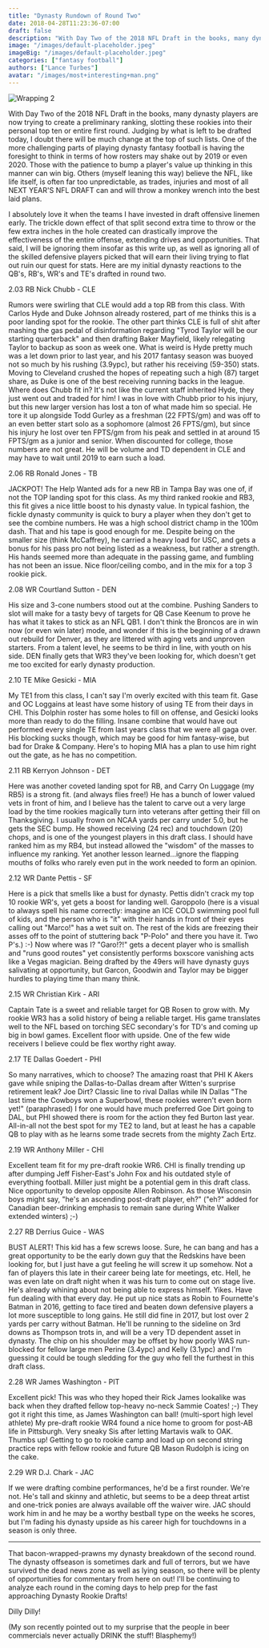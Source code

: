 ```yaml
---
title: "Dynasty Rundown of Round Two"
date: 2018-04-28T11:23:36-07:00
draft: false
description: "With Day Two of the 2018 NFL Draft in the books, many dynasty players are now trying to create a preliminary ranking, slotting these rookies into their personal top ten or entire first round."
image: "/images/default-placeholder.jpeg"
imageBig: "/images/default-placeholder.jpeg"
categories: ["fantasy football"]
authors: ["Lance Turbes"]
avatar: "/images/most+interesting+man.png"
---
```


![Wrapping 2](/images/default-placeholder.jpeg)

With Day Two of the 2018 NFL Draft in the books, many dynasty players are now trying to create a preliminary ranking, slotting these rookies into their personal top ten or entire first round. Judging by what is left to be drafted today, I doubt there will be much change at the top of such lists. One of the more challenging parts of playing dynasty fantasy football is having the foresight to think in terms of how rosters may shake out by 2019 or even 2020. Those with the patience to bump a player's value up thinking in this manner can win big. Others (myself leaning this way) believe the NFL, like life itself, is often far too unpredictable, as trades, injuries and most of all NEXT YEAR'S NFL DRAFT can and will throw a monkey wrench into the best laid plans.

I absolutely love it when the teams I have invested in draft offensive linemen early. The trickle down effect of that split second extra time to throw or the few extra inches in the hole created can drastically improve the effectiveness of the entire offense, extending drives and opportunities. That said, I will be ignoring them insofar as this write up, as well as ignoring all of the skilled defensive players picked that will earn their living trying to flat out ruin our quest for stats. Here are my initial dynasty reactions to the QB's, RB's, WR's and TE's drafted in round two.

2.03 RB Nick Chubb - CLE

Rumors were swirling that CLE would add a top RB from this class. With Carlos Hyde and Duke Johnson already rostered, part of me thinks this is a poor landing spot for the rookie. The other part thinks CLE is full of shit after mashing the gas pedal of disinformation regarding "Tyrod Taylor will be our starting quarterback" and then drafting Baker Mayfield, likely relegating Taylor to backup as soon as week one. What is weird is Hyde pretty much was a let down prior to last year, and his 2017 fantasy season was buoyed not so much by his rushing (3.9ypc), but rather his receiving (59-350) stats. Moving to Cleveland crushed the hopes of repeating such a high (87) target share, as Duke is one of the best receiving running backs in the league. Where does Chubb fit in? It's not like the current staff inherited Hyde, they just went out and traded for him! I was in love with Chubb prior to his injury, but this new larger version has lost a ton of what made him so special. He tore it up alongside Todd Gurley as a freshman (22 FPTS/gm) and was off to an even better start solo as a sophomore (almost 26 FPTS/gm), but since his injury he lost over ten FPTS/gm from his peak and settled in at around 15 FPTS/gm as a junior and senior. When discounted for college, those numbers are not great. He will be volume and TD dependent in CLE and may have to wait until 2019 to earn such a load.

2.06 RB Ronald Jones - TB

JACKPOT! The Help Wanted ads for a new RB in Tampa Bay was one of, if not the TOP landing spot for this class. As my third ranked rookie and RB3, this fit gives a nice little boost to his dynasty value. In typical fashion, the fickle dynasty community is quick to bury a player when they don't get to see the combine numbers. He was a high school district champ in the 100m dash. That and his tape is good enough for me. Despite being on the smaller size (think McCaffrey), he carried a heavy load for USC, and gets a bonus for his pass pro not being listed as a weakness, but rather a strength. His hands seemed more than adequate in the passing game, and fumbling has not been an issue. Nice floor/ceiling combo, and in the mix for a top 3 rookie pick.

2.08 WR Courtland Sutton - DEN

His size and 3-cone numbers stood out at the combine. Pushing Sanders to slot will make for a tasty bevy of targets for QB Case Keenum to prove he has what it takes to stick as an NFL QB1. I don't think the Broncos are in win now (or even win later) mode, and wonder if this is the beginning of a drawn out rebuild for Denver, as they are littered with aging vets and unproven starters. From a talent level, he seems to be third in line, with youth on his side. DEN finally gets that WR3 they've been looking for, which doesn't get me too excited for early dynasty production.

2.10 TE Mike Gesicki - MIA

My TE1 from this class, I can't say I'm overly excited with this team fit. Gase and OC Loggains at least have some history of using TE from their days in CHI. This Dolphin roster has some holes to fill on offense, and Gesicki looks more than ready to do the filling. Insane combine that would have out performed every single TE from last years class that we were all gaga over. His blocking sucks though, which may be good for him fantasy-wise, but bad for Drake & Company. Here's to hoping MIA has a plan to use him right out the gate, as he has no competition.

2.11 RB Kerryon Johnson - DET

Here was another coveted landing spot for RB, and Carry On Luggage (my RB5) is a strong fit. (and always flies free!) He has a bunch of lower valued vets in front of him, and I believe has the talent to carve out a very large load by the time rookies magically turn into veterans after getting their fill on Thanksgiving. I usually frown on NCAA yards per carry under 5.0, but he gets the SEC bump. He showed receiving (24 rec) and touchdown (20) chops, and is one of the youngest players in this draft class. I should have ranked him as my RB4, but instead allowed the "wisdom" of the masses to influence my ranking. Yet another lesson learned...ignore the flapping mouths of folks who rarely even put in the work needed to form an opinion.

2.12 WR Dante Pettis - SF

Here is a pick that smells like a bust for dynasty. Pettis didn't crack my top 10 rookie WR's, yet gets a boost for landing well. Garoppolo (here is a visual to always spell his name correctly: imagine an ICE COLD swimming pool full of kids, and the person who is "it" with their hands in front of their eyes calling out "Marco!" has a wet suit on. The rest of the kids are freezing their asses off to the point of stuttering back "P-Polo" and there you have it. Two P's.) :-) Now where was I? "Garo!?!" gets a decent player who is smallish and "runs good routes" yet consistently performs boxscore vanishing acts like a Vegas magician. Being drafted by the 49ers will have dynasty guys salivating at opportunity, but Garcon, Goodwin and Taylor may be bigger hurdles to playing time than many think.

2.15 WR Christian Kirk - ARI

Captain Tate is a sweet and reliable target for QB Rosen to grow with. My rookie WR3 has a solid history of being a reliable target. His game translates well to the NFL based on torching SEC secondary's for TD's and coming up big in bowl games. Excellent floor with upside. One of the few wide receivers I believe could be flex worthy right away.

2.17 TE Dallas Goedert - PHI

So many narratives, which to choose? The amazing roast that PHI K Akers gave while sniping the Dallas-to-Dallas dream after Witten's surprise retirement leak? Joe Dirt? Classic line to rival Dallas while IN Dallas "The last time the Cowboys won a Superbowl, these rookies weren't even born yet!" (paraphrased) I for one would have much preferred Goe Dirt going to DAL, but PHI showed there is room for the action they fed Burton last year. All-in-all not the best spot for my TE2 to land, but at least he has a capable QB to play with as he learns some trade secrets from the mighty Zach Ertz.

2.19 WR Anthony Miller - CHI

Excellent team fit for my pre-draft rookie WR6. CHI is finally trending up after dumping Jeff Fisher-East's John Fox and his outdated style of everything football. Miller just might be a potential gem in this draft class. Nice opportunity to develop opposite Allen Robinson. As those Wisconsin boys might say, "he's an ascending post-draft player, eh?" ("eh?" added for Canadian beer-drinking emphasis to remain sane during White Walker extended winters) ;-)

2.27 RB Derrius Guice - WAS

BUST ALERT! This kid has a few screws loose. Sure, he can bang and has a great opportunity to be the early down guy that the Redskins have been looking for, but I just have a gut feeling he will screw it up somehow. Not a fan of players this late in their career being late for meetings, etc. Hell, he was even late on draft night when it was his turn to come out on stage live. He's already whining about not being able to express himself. Yikes. Have fun dealing with that every day. He put up nice stats as Robin to Fournette's Batman in 2016, getting to face tired and beaten down defensive players a lot more susceptible to long gains. He still did fine in 2017, but lost over 2 yards per carry without Batman. He'll be running to the sideline on 3rd downs as Thompson trots in, and will be a very TD dependent asset in dynasty. The chip on his shoulder may be offset by how poorly WAS run-blocked for fellow large men Perine (3.4ypc) and Kelly (3.1ypc) and I'm guessing it could be tough sledding for the guy who fell the furthest in this draft class.

2.28 WR James Washington - PIT

Excellent pick! This was who they hoped their Rick James lookalike was back when they drafted fellow top-heavy no-neck Sammie Coates! ;-) They got it right this time, as James Washington can ball! (multi-sport high level athlete) My pre-draft rookie WR4 found a nice home to groom for post-AB life in Pittsburgh. Very sneaky Sis after letting Martavis walk to OAK. Thumbs up! Getting to go to rookie camp and load up on second string practice reps with fellow rookie and future QB Mason Rudolph is icing on the cake.

2.29 WR D.J. Chark - JAC

If we were drafting combine performances, he'd be a first rounder. We're not. He's tall and skinny and athletic, but seems to be a deep threat artist and one-trick ponies are always available off the waiver wire. JAC should work him in and he may be a worthy bestball type on the weeks he scores, but I'm fading his dynasty upside as his career high for touchdowns in a season is only three.

---

That bacon-wrapped-prawns my dynasty breakdown of the second round. The dynasty offseason is sometimes dark and full of terrors, but we have survived the dead news zone as well as lying season, so there will be plenty of opportunities for commentary from here on out! I'll be continuing to analyze each round in the coming days to help prep for the fast approaching Dynasty Rookie Drafts!

Dilly Dilly!

(My son recently pointed out to my surprise that the people in beer commercials never actually DRINK the stuff! Blasphemy!)
